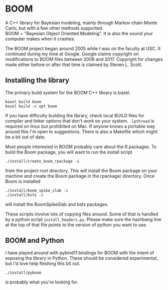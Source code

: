 # BOOM
A C++ library for Bayesian modeling, mainly through Markov chain Monte Carlo, but with a few other methods supported.  
BOOM = "Bayesian Object Oriented Modeling".  It is also the sound your computer makes when it crashes.

The BOOM project began around 2005 while I was on the faculty at USC.  It continued during my time at Google.  Google claims 
copyright on modifications to BOOM files between 2009 and 2017.  Copyright for changes made either before or after that time 
is claimed by Steven L. Scott.  

## Installing the library
The primary build system for the BOOM C++ library is bazel.  
```
bazel build boom
bazel build -c opt boom
```
If you have difficulty building the library, check local BUILD files for compiler and linker options that don't work on your system.  `-lpthread` is required on linux but prohibited on Mac.  If anyone knows a portable way around this I'm open to suggestions.  There is also a Makefile which might be a bit out of date.

Most people interested in BOOM probably care about the R packages.  To build the Boom package, you will want to run the install script
```
./install/create_boom_rpackage -i
```
from the project root directory.  This will install the Boom package on your machine and create the Boom package in the rpackage/ directory.  Once Boom is installed
```
./install/boom_spike_slab -i
./install/bsts -i
```
will install the BoomSpikeSlab and bsts packages.

These scripts involve lots of copying files around.  Some of that is handled by a python script `install_headers.py`.  Please make sure the hashbang line at the top of that file points to the version of python you want to use.

## BOOM and Python
I have played around with pybind11 bindings for BOOM with the intent of exposing the library in Python.  These should be considered experimental, but I'd love help fleshing this bit out.  
```
./install/pyboom
```
is probably what you're looking for.
